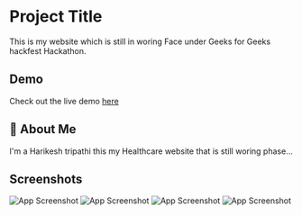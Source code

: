 
# Project Title

This is my website which is still in woring Face under Geeks for Geeks hackfest Hackathon.


## Demo
Check out the live demo [here](http://127.0.0.1:5500/index.html)



## 🚀 About Me
I'm a Harikesh tripathi this my Healthcare website that is still woring phase...


## Screenshots
![App Screenshot](https://snipboard.io/2FDBM8.jpg)
![App Screenshot](https://snipboard.io/3dKNXC.jpg)
![App Screenshot](https://snipboard.io/KlFUBw.jpg)
![App Screenshot](https://snipboard.io/x8oBjq.jpg)


